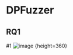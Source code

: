 # DPFuzzer

## RQ1
\#1
![image](https://anonymous.4open.science/api/repo/DPFuzzer-EE96/file/RQ1/gifs/type1/type1-1.gif) {height=360}